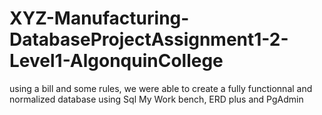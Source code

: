 # XYZ-Manufacturing-DatabaseProjectAssignment1-2-Level1-AlgonquinCollege
using a bill and some rules, we were able to create a fully functionnal and normalized database using Sql My Work bench, ERD plus and PgAdmin
